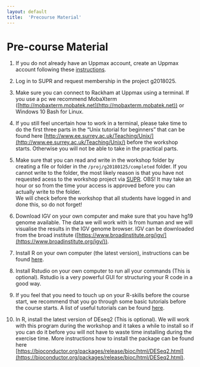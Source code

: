 ```yaml
---
layout: default
title:  'Precourse Material'
---
```


# Pre-course Material


1.   If you do not already have an Uppmax account, create an Uppmax account following these [instructions](files/Apply_for_Uppmax_account.pdf). 

2.   Log in to SUPR and request membership in the project g2018025.  
  
1.   Make sure you can connect to Rackham at Uppmax using a terminal. If you use a pc we recommend MobaXterm ([http://mobaxterm.mobatek.net](http://mobaxterm.mobatek.net)) or Windows 10 Bash for Linux. 
  
2.   If you still feel uncertain how to work in a terminal, please take time to do the first three parts in the “Unix tutorial for beginners” that can be found here [http://www.ee.surrey.ac.uk/Teaching/Unix/](http://www.ee.surrey.ac.uk/Teaching/Unix/) before the workshop starts. Otherwise you will not be able to take in the practical parts.  
  
3.   Make sure that you can read and write in the workshop folder by creating a file or folder in the `/proj/g20180125/completed` folder. If you cannot write to the folder, the most likely reason is that you have not requested acess to the workshop project via [SUPR](https://supr.snic.se/). OBS! It may take an hour or so from the time your access is approved before you can actually write to the folder.  
We will check before the workshop that all students have logged in and done this, so do not forget!  
  
4.   Download IGV on your own computer and make sure that you have hg19 genome available. The data we will work with is from human and we will visualise the results in the IGV genome browser. IGV can be downloaded from the broad institute ([https://www.broadinstitute.org/igv/](https://www.broadinstitute.org/igv/)).
  
5.  Install R on your own computer (the latest version), instructions can be found [here](https://scilifelab.github.io/courses/r_programming/1703/precourse).
  
6.  Install Rstudio on your own computer to run all your commands (This is optional). Rstudio is a very powerful GUI for structuring your R code in a good way.  

8.  If you feel that you need to touch up on your R-skills before the course start, we recommend that you go through some basic tutorials before the course starts. A list of useful tutorials can be found [here](https://scilifelab.github.io/courses/r_programming/1703/precourse).  
  
7.  In R, install the latest version of DEseq2 (This is optional). We will work with this program during the workshop and it takes a while to install so if you can do it before you will not have to waste time installing during the exercise time. More instructions how to install the package can be found here [https://bioconductor.org/packages/release/bioc/html/DESeq2.html](https://bioconductor.org/packages/release/bioc/html/DESeq2.html).  




